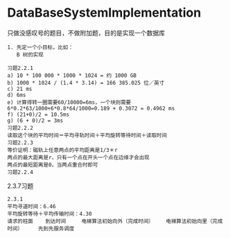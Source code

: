 # DataBaseSystemImplementation
只做没感叹号的题目，不做附加题，目的是实现一个数据库
```
1. 先定一个小目标，比如：
   B 树的实现
```
```
习题2.2.1
a) 10 * 100 000 * 1000 * 1024 = 约 1000 GB
b) 1000 * 1024 / (1.4 * 3.14) = 166 385.025 位／英寸
c) 21 ms
d) 6ms
e) 计算得转一圈需要60/10000=6ms，一个块则需要6*0.2*63/1000+6*0.8*64/1000=0.189 + 0.3072 = 0.4962 ms
f) (21+0)/2 = 10.5ms
g) (6 + 0)/2 = 3ms
习题2.2.2
读取这个块的平均时间＝平均寻轨时间＋平均旋转等待时间＋读取时间
习题2.2.3
等价证明：磁轨上任意两点的平均距离是1/3＊r
两点的最大距离是r，只有一个点在开头一个点在边缘才会出现
两点的最短距离是0，当两点重合时即可
习题2.2.4
```
2.3.7习题
```
2.3.1
平均寻道时间：6.46
平均旋转等待＋平均传输时间：4.30
请求的柱面    到达时间     电梯算法初始向外（完成时间）    电梯算法初始向里（完成时间）     先到先服务调度
```
